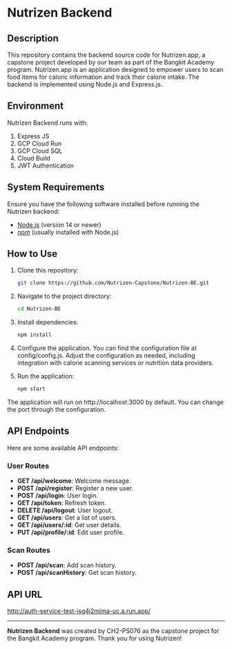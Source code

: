 # Nutrizen Backend

## Description

This repository contains the backend source code for Nutrizen.app, a capstone project developed by our team as part of the Bangkit Academy program. Nutrizen.app is an application designed to empower users to scan food items for caloric information and track their calorie intake. The backend is implemented using Node.js and Express.js.

## Environment

Nutrizen Backend runs with:
1. Express JS
2. GCP Cloud Run
3. GCP Cloud SQL
4. Cloud Build
5. JWT Authentication

## System Requirements

Ensure you have the following software installed before running the Nutrizen backend:

- [Node.js](https://nodejs.org/) (version 14 or newer)
- [npm](https://www.npmjs.com/) (usually installed with Node.js)

## How to Use

1. Clone this repository:

   ```bash
   git clone https://github.com/Nutrizen-Capstone/Nutrizen-BE.git
   
2. Navigate to the project directory:

   ```bash
   cd Nutrizen-BE
   ```
3. Install dependencies:

   ```bash
   npm install
   ```
4. Configure the application. You can find the configuration file at config/config.js. Adjust the configuration as needed, including integration with calorie scanning services or nutrition data providers.

5. Run the application:

   ```bash
   npm start
   ```
The application will run on http://localhost:3000 by default. You can change the port through the configuration.

## API Endpoints

Here are some available API endpoints:

### User Routes

- **GET /api/welcome**: Welcome message.
- **POST /api/register**: Register a new user.
- **POST /api/login**: User login.
- **GET /api/token**: Refresh token.
- **DELETE /api/logout**: User logout.
- **GET /api/users**: Get a list of users.
- **GET /api/users/:id**: Get user details.
- **PUT /api/profile/:id**: Edit user profile.

### Scan Routes

- **POST /api/scan**: Add scan history.
- **POST /api/scanHistory**: Get scan history.

## API URL

http://auth-service-test-jsg4j2mima-uc.a.run.app/



---

**Nutrizen Backend** was created by CH2-PS076 as the capstone project for the Bangkit Academy program. Thank you for using Nutrizen!


